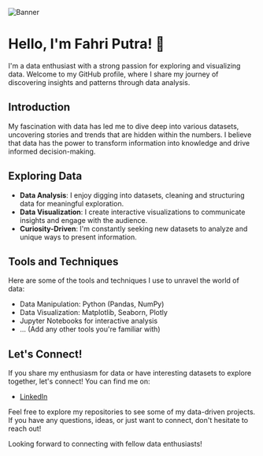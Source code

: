 <!-- Add a banner image here -->
![Banner](https:&#x2F;&#x2F;www.canva.com&#x2F;design&#x2F;DAFnFybWjbE&#x2F;view?embed)

# Hello, I'm Fahri Putra! 👋

I'm a data enthusiast with a strong passion for exploring and visualizing data. Welcome to my GitHub profile, where I share my journey of discovering insights and patterns through data analysis.

## Introduction

My fascination with data has led me to dive deep into various datasets, uncovering stories and trends that are hidden within the numbers. I believe that data has the power to transform information into knowledge and drive informed decision-making.

## Exploring Data

- **Data Analysis**: I enjoy digging into datasets, cleaning and structuring data for meaningful exploration.
- **Data Visualization**: I create interactive visualizations to communicate insights and engage with the audience.
- **Curiosity-Driven**: I'm constantly seeking new datasets to analyze and unique ways to present information.

## Tools and Techniques

Here are some of the tools and techniques I use to unravel the world of data:

- Data Manipulation: Python (Pandas, NumPy)
- Data Visualization: Matplotlib, Seaborn, Plotly
- Jupyter Notebooks for interactive analysis
- <i class="bi bi-tools"></i> ... (Add any other tools you're familiar with)

## Let's Connect!

If you share my enthusiasm for data or have interesting datasets to explore together, let's connect! You can find me on:

- <i class="bi bi-linkedin"></i> [LinkedIn](https://www.linkedin.com/in/fahriputra)

Feel free to explore my repositories to see some of my data-driven projects. If you have any questions, ideas, or just want to connect, don't hesitate to reach out!

Looking forward to connecting with fellow data enthusiasts!


<!--
**FahriPutra00/FahriPutra00** is a ✨ _special_ ✨ repository because its `README.md` (this file) appears on your GitHub profile.

Here are some ideas to get you started:

- 🔭 I’m currently working on ...
- 🌱 I’m currently learning ...
- 👯 I’m looking to collaborate on ...
- 🤔 I’m looking for help with ...
- 💬 Ask me about ...
- 📫 How to reach me: ...
- 😄 Pronouns: ...
- ⚡ Fun fact: ...
-->
